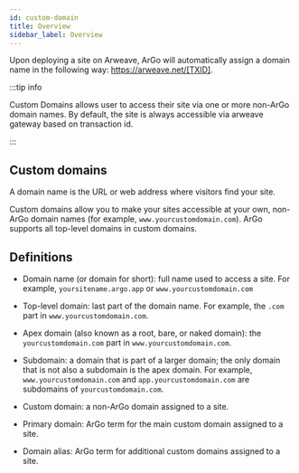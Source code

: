 ```yaml
---
id: custom-domain
title: Overview
sidebar_label: Overview
---
```


Upon deploying a site on Arweave, ArGo will automatically assign a domain name in the following way: https://arweave.net/[TXID].

:::tip info

Custom Domains allows user to access their site via one or more non-ArGo domain names. By default, the site is always accessible via arweave gateway based on transaction id.

:::

## Custom domains

A domain name is the URL or web address where visitors find your site.

Custom domains allow you to make your sites accessible at your own, non-ArGo domain names (for example, `www.yourcustomdomain.com`). ArGo supports all top-level domains in custom domains.

## Definitions

- Domain name (or domain for short): full name used to access a site. For example, `yoursitename.argo.app` or `www.yourcustomdomain.com`

- Top-level domain: last part of the domain name. For example, the `.com` part in `www.yourcustomdomain.com`.

- Apex domain (also known as a root, bare, or naked domain): the `yourcustomdomain.com` part in `www.yourcustomdomain.com`.

- Subdomain: a domain that is part of a larger domain; the only domain that is not also a subdomain is the apex domain. For example, `www.yourcustomdomain.com` and `app.yourcustomdomain.com` are subdomains of `yourcustomdomain.com`.

- Custom domain: a non-ArGo domain assigned to a site.

- Primary domain: ArGo term for the main custom domain assigned to a site.

- Domain alias: ArGo term for additional custom domains assigned to a site.
